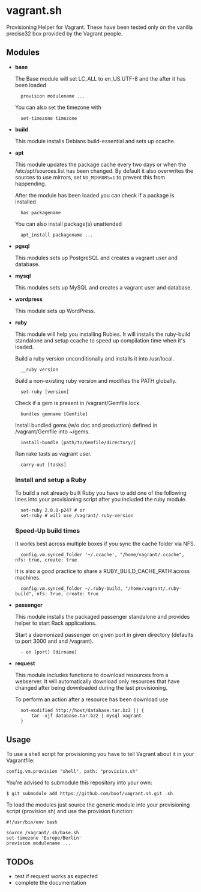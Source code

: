 vagrant.sh
==========

Provisioning Helper for Vagrant. These have been tested only on the vanilla precise32 box provided by the Vagrant people.

Modules
-------

- **base**

  The Base module will set LC\_ALL to en\_US.UTF-8 and the after it has been loaded

        provision modulename ...

  You can also set the timezone with

        set-timezone timezone

- **build**

  This module installs Debians build-essential and sets up ccache.

- **apt**

  This module updates the package cache every two days or when the /etc/apt/sources.list has been changed.
  By default it also overwrites the sources to use mirrors, set `NO_MIRRORS=1` to prevent this from happending.

  After the module has been loaded you can check if a package is installed

        has packagename

  You can also install package(s) unattended

        apt_install packagename ...

- **pgsql**

  This modules sets up PostgreSQL and creates a vagrant user and database.

- **mysql**

  This modules sets up MySQL and creates a vagrant user and database.

- **wordpress**

  This module sets up WordPress.

- **ruby**

  This module will help you installing Rubies. It will installs the ruby-build standalone and setup ccache to speed up compilation time when it's loaded.

  Build a ruby version unconditionally and installs it into /usr/local.

        __ruby version

  Build a non-existing ruby version and modifies the PATH globally.

        set-ruby [version]

  Check if a gem is present in /vagrant/Gemfile.lock.

        bundles gemname [Gemfile]

  Install bundled gems (w/o doc and production) defined in /vagrant/Gemfile into ~/gems.

        install-bundle [path/to/Gemfile/directory/]

  Run rake tasts as vagrant user.

        carry-out [tasks]

  ### Install and setup a Ruby

  To build a not already built Ruby you have to add one of the following lines into your provisioning script after you included the ruby module.

        set-ruby 2.0.0-p247 # or
        set-ruby # will use /vagrant/.ruby-version

  ### Speed-Up build times

  It works best across multiple boxes if you sync the cache folder via NFS.

        config.vm.synced_folder '~/.ccache', "/home/vagrant/.ccache", nfs: true, create: true

  It is also a good practice to share a RUBY_BUILD_CACHE_PATH across machines.

        config.vm.synced_folder ~/.ruby-build, "/home/vagrant/.ruby-build", nfs: true, create: true


- **passenger**

  This module installs the packaged passenger standalone and provides helper to start Rack applications.

  Start a daemonized passenger on given port in given directory (defaults to port 3000 and and /vagrant).

        - on [port] [dirname]

- **request**

  This module includes functions to download resources from a webserver. It will automatically download only resources that have changed after being downloaded during the last provisioning.

  To perform an action after a resource has been download use

        not-modified http://host/database.tar.bz2 || {
            tar -xjf database.tar.bz2 | mysql vagrant
        }

Usage
-----

To use a shell script for provisioning you have to tell Vagrant about it in your Vagrantfile:

    config.vm.provision "shell", path: "provision.sh"

You're advised to submodule this repository into your own:

    $ git submodule add https://github.com/boof/vagrant.sh.git .sh

To load the modules just source the generic module into your provisioning script (provision.sh) and use the provision function:

    #!/usr/bin/env bash

    source /vagrant/.sh/base.sh
    set-timezone 'Europe/Berlin'
    provision modulename ...

TODOs
-----

- test if request works as expected
- complete the documentation
